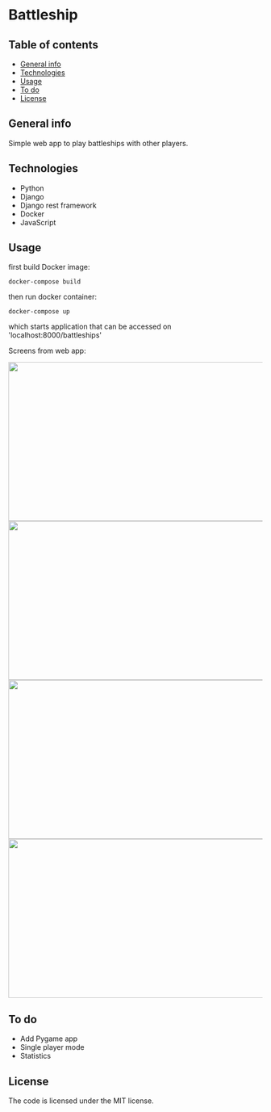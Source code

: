 # Battleship

## Table of contents
* [General info](#general-info)
* [Technologies](#technologies)
* [Usage](#Usage)
* [To do](#todo)
* [License](#License)


## General info

Simple web app to play battleships with other players.

## Technologies

* Python
* Django
* Django rest framework
* Docker
* JavaScript

## Usage 

first build Docker image:
```console
docker-compose build
```
then run docker container:
```console
docker-compose up
```
which starts application that can be accessed on 'localhost:8000/battleships'

Screens from web app:

<img src="https://raw.github.com/MaciejSurowiec/battleship/master/examples/main.png" width=620 height=315>

<img src="https://raw.github.com/MaciejSurowiec/battleship/master/examples/preparation1.png" width=620 height=315>

<img src="https://raw.github.com/MaciejSurowiec/battleship/master/examples/preparation2.png" width=620 height=315>

<img src="https://raw.github.com/MaciejSurowiec/battleship/master/examples/game.png" width=620 height=315>


## To do

* Add Pygame app
* Single player mode
* Statistics

## License
The code is licensed under the MIT license.
